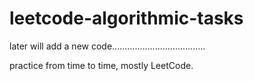 # leetcode-algorithmic-tasks

later will add a new code.....................................

practice from time to time,
mostly LeetCode.


